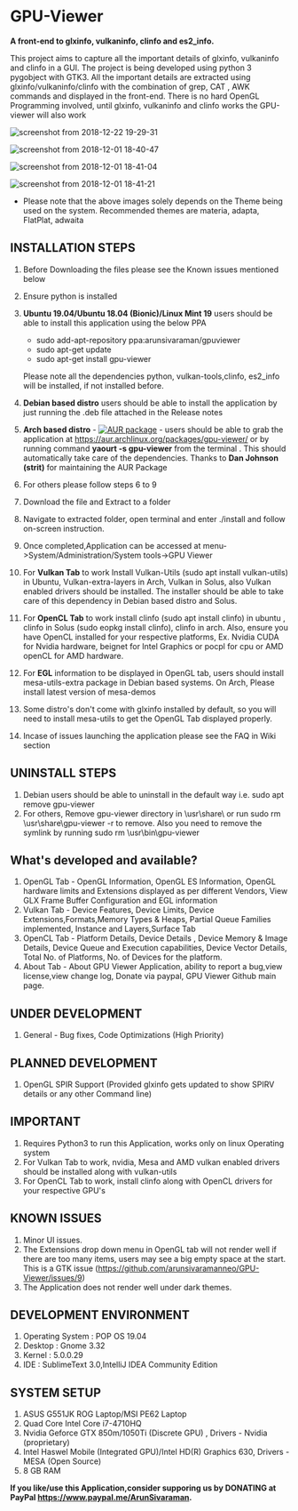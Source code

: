 ﻿# GPU-Viewer
**A front-end to glxinfo, vulkaninfo, clinfo and es2_info.** 


This project aims to capture all the important details of glxinfo, vulkaninfo and clinfo in a GUI. The project is being developed using python 3 pygobject with GTK3. All the important details are extracted using glxinfo/vulkaninfo/clinfo with the combination of grep, CAT , AWK commands and displayed in the front-end. There is no hard OpenGL Programming involved, until glxinfo, vulkaninfo and clinfo works the GPU-viewer will also work



![screenshot from 2018-12-22 19-29-31](https://user-images.githubusercontent.com/30646692/50467615-e82f4800-09c9-11e9-98d5-99daa6859403.png)

![screenshot from 2018-12-01 18-40-47](https://user-images.githubusercontent.com/30646692/49328576-271fd880-f599-11e8-95d3-d9db4b03e91b.png)

![screenshot from 2018-12-01 18-41-04](https://user-images.githubusercontent.com/30646692/49328577-2a1ac900-f599-11e8-845d-26ac299915d9.png)

![screenshot from 2018-12-01 18-41-21](https://user-images.githubusercontent.com/30646692/49328578-2be48c80-f599-11e8-9220-f6eae0e93274.png)


* Please note that the above images solely depends on the Theme being used on the system. Recommended themes are materia, adapta, FlatPlat, adwaita

## INSTALLATION STEPS 

1. Before Downloading the files please see the Known issues mentioned below
2. Ensure python is installed
3. **Ubuntu 19.04/Ubuntu 18.04 (Bionic)/Linux Mint 19** users should be able to install this application using the below PPA

    * sudo add-apt-repository ppa:arunsivaraman/gpuviewer
    * sudo apt-get update
    * sudo apt-get install gpu-viewer
    
    Please note all the dependencies python, vulkan-tools,clinfo, es2_info will be installed, if not installed before.
    
4. **Debian based distro** users should be able to install the application by just running the .deb file attached in the Release notes
5. **Arch based distro** - 	[![AUR package](https://repology.org/badge/version-for-repo/aur/gpu-viewer.svg)](https://repology.org/metapackage/gpu-viewer) - users should be able to grab the application at https://aur.archlinux.org/packages/gpu-viewer/ or by running command **yaourt -s gpu-viewer** from the terminal . This should automatically take care of the dependencies. Thanks to **Dan Johnson (strit)** for maintaining the AUR Package
6. For others please follow steps 6 to 9
7. Download the file and Extract to a folder
8. Navigate to extracted folder, open terminal and enter ./install and follow on-screen instruction.
9. Once completed,Application can be accessed at menu->System/Administration/System tools->GPU Viewer
10. For **Vulkan Tab** to work Install Vulkan-Utils (sudo apt install vulkan-utils) in Ubuntu, Vulkan-extra-layers in Arch, Vulkan in Solus, also Vulkan enabled drivers should be installed.
The installer should be able to take care of this dependency in Debian based distro and Solus. 
11. For **OpenCL Tab** to work install clinfo (sudo apt install clinfo) in ubuntu , clinfo in Solus (sudo eopkg install clinfo), clinfo in arch. Also, ensure you have OpenCL installed for your respective platforms, Ex. Nvidia CUDA for Nvidia hardware, beignet for Intel Graphics or pocpl for cpu or AMD openCL for AMD hardware.
12. For **EGL** information to be displayed in OpenGL tab, users should install mesa-utils-extra package in Debian based systems. On Arch, Please install latest version of mesa-demos
12. Some distro's don't come with glxinfo installed by default, so you will need to install mesa-utils to get the OpenGL Tab displayed properly.
13. Incase of issues launching the application please see the FAQ in Wiki section

## UNINSTALL STEPS

1. Debian users should be able to uninstall in the default way i.e. sudo apt remove gpu-viewer
2. For others, Remove gpu-viewer directory in \usr\share\  or run sudo rm \usr\share\gpu-viewer -r to remove. Also you need to remove the symlink by running sudo rm \usr\bin\gpu-viewer

## What's developed and available?

1. OpenGL Tab - OpenGL Information, OpenGL ES Information, OpenGL hardware limits and Extensions displayed as per different Vendors, View GLX Frame Buffer Configuration and EGL information
2. Vulkan Tab - Device Features, Device Limits, Device Extensions,Formats,Memory Types & Heaps, Partial Queue Families implemented, Instance and Layers,Surface Tab
3. OpenCL Tab - Platform Details, Device Details , Device Memory & Image Details, Device Queue and Execution capabilities, Device Vector Details, Total No. of Platforms, No. of Devices for the platform.
4. About Tab - About GPU Viewer Application, ability to report a bug,view license,view change log, Donate via paypal, GPU Viewer Github main page.


## UNDER DEVELOPMENT

1. General - Bug fixes, Code Optimizations (High Priority)

## PLANNED DEVELOPMENT

1. OpenGL SPIR Support (Provided glxinfo gets updated to show SPIRV details or any other Command line)

## IMPORTANT

1. Requires Python3 to run this Application, works only on linux Operating system
2. For Vulkan Tab to work, nvidia, Mesa and AMD vulkan enabled drivers should be installed along with vulkan-utils
3. For OpenCL Tab to work, install clinfo along with OpenCL drivers for your respective GPU's

## KNOWN ISSUES

1. Minor UI issues.
2. The Extensions drop down menu in OpenGL tab will not render well if there are too many items, users may see a big empty space at the start. This is a GTK issue (https://github.com/arunsivaramanneo/GPU-Viewer/issues/9)
3. The Application does not render well under dark themes.

## DEVELOPMENT ENVIRONMENT

1. Operating System : POP OS 19.04
2. Desktop : Gnome 3.32
3. Kernel : 5.0.0.29
4. IDE : SublimeText 3.0,IntelliJ IDEA Community Edition


## SYSTEM SETUP

1. ASUS G551JK ROG Laptop/MSI PE62 Laptop
2. Quad Core Intel Core i7-4710HQ
3. Nvidia Geforce GTX 850m/1050Ti (Discrete GPU) , Drivers - Nvidia (proprietary)
4. Intel Haswel Mobile (Integrated GPU)/Intel HD(R) Graphics 630, Drivers - MESA (Open Source)
5. 8 GB RAM

**If you like/use this Application,consider supporing us by DONATING at PayPal https://www.paypal.me/ArunSivaraman.**
